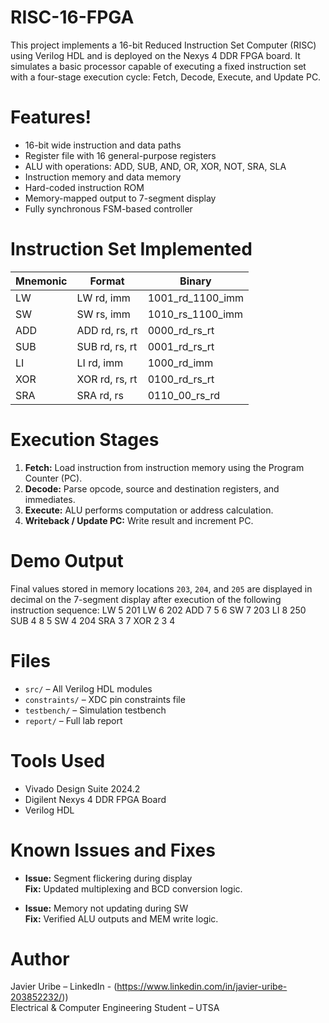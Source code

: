 # RISC-16-FPGA
This project implements a 16-bit Reduced Instruction Set Computer (RISC) using Verilog HDL and is deployed on the Nexys 4 DDR FPGA board. It simulates a basic processor capable of executing a fixed instruction set with a four-stage execution cycle: Fetch, Decode, Execute, and Update PC.

# Features!

- 16-bit wide instruction and data paths
- Register file with 16 general-purpose registers
- ALU with operations: ADD, SUB, AND, OR, XOR, NOT, SRA, SLA
- Instruction memory and data memory
- Hard-coded instruction ROM
- Memory-mapped output to 7-segment display
- Fully synchronous FSM-based controller

# Instruction Set Implemented

| Mnemonic | Format              | Binary                |
|----------|---------------------|-----------------------|
| LW       | LW rd, imm          | 1001_rd_1100_imm      |
| SW       | SW rs, imm          | 1010_rs_1100_imm      |
| ADD      | ADD rd, rs, rt      | 0000_rd_rs_rt         |
| SUB      | SUB rd, rs, rt      | 0001_rd_rs_rt         |
| LI       | LI rd, imm          | 1000_rd_imm           |
| XOR      | XOR rd, rs, rt      | 0100_rd_rs_rt         |
| SRA      | SRA rd, rs          | 0110_00_rs_rd         |

# Execution Stages

1. **Fetch:** Load instruction from instruction memory using the Program Counter (PC).
2. **Decode:** Parse opcode, source and destination registers, and immediates.
3. **Execute:** ALU performs computation or address calculation.
4. **Writeback / Update PC:** Write result and increment PC.

# Demo Output

Final values stored in memory locations `203`, `204`, and `205` are displayed in decimal on the 7-segment display after execution of the following instruction sequence:
LW 5 201
LW 6 202
ADD 7 5 6
SW 7 203
LI 8 250
SUB 4 8 5
SW 4 204
SRA 3 7
XOR 2 3 4

# Files

- `src/` – All Verilog HDL modules
- `constraints/` – XDC pin constraints file
- `testbench/` – Simulation testbench
- `report/` – Full lab report

# Tools Used

- Vivado Design Suite 2024.2
- Digilent Nexys 4 DDR FPGA Board
- Verilog HDL

# Known Issues and Fixes

- **Issue:** Segment flickering during display  
  **Fix:** Updated multiplexing and BCD conversion logic.

- **Issue:** Memory not updating during SW  
  **Fix:** Verified ALU outputs and MEM write logic.

# Author

Javier Uribe – LinkedIn - (https://www.linkedin.com/in/javier-uribe-203852232/))  
Electrical & Computer Engineering Student – UTSA




